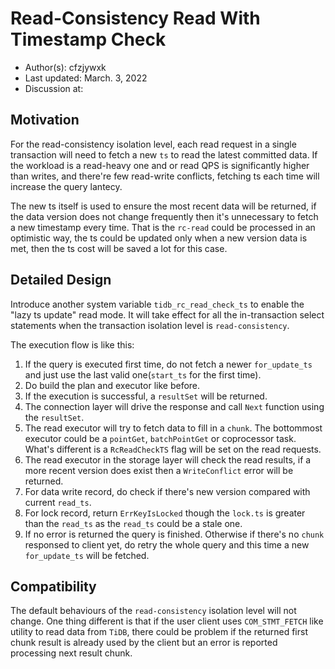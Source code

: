 # Read-Consistency Read With Timestamp Check

- Author(s): cfzjywxk
- Last updated: March. 3, 2022
- Discussion at:

## Motivation

For the read-consistency isolation level, each read request in a single transaction will need to fetch a new `ts` to read the latest committed data.
If the workload is a read-heavy one and or read QPS is significantly higher than writes, and there're few read-write conflicts, fetching ts each time will increase the query lantecy.

The new ts itself is used to ensure the most recent data will be returned, if the data version does not change frequently then it's unnecessary to fetch a new timestamp every time.
That is the `rc-read` could be processed in an optimistic way, the ts could be updated only when a new version data is met, then the ts cost will be saved a lot for this case.

## Detailed Design

Introduce another system variable `tidb_rc_read_check_ts` to enable the "lazy ts update" read mode. It will take effect for all the in-transaction select statements when the
transaction isolation level is `read-consistency`.

The execution flow is like this:

1. If the query is executed first time, do not fetch a newer `for_update_ts` and just use the last valid one(`start_ts` for the first time).
2. Do build the plan and executor like before.
3. If the execution is successful, a `resultSet` will be returned.
4. The connection layer will drive the response and call `Next` function using the `resultSet`.
5. The read executor will try to fetch data to fill in a `chunk`. The bottommost executor could be a `pointGet`, `batchPointGet` or coprocessor task. What's different is a `RcReadCheckTS` flag will be set on the read requests.
6. The read executor in the storage layer will check the read results, if a more recent version does exist then a `WriteConflict` error will be returned.
7. For data write record, do check if there's new version compared with current `read_ts`.
8. For lock record, return `ErrKeyIsLocked` though the `lock.ts` is greater than the `read_ts` as the `read_ts` could be a stale one.
9. If no error is returned the query is finished. Otherwise if there's no `chunk` responsed to client yet, do retry the whole query and this time a new `for_update_ts` will be fetched.


## Compatibility

The default behaviours of the `read-consistency` isolation level will not change. One thing different is that if the user client uses `COM_STMT_FETCH` like utility to read data from `TiDB`,
there could be problem if the returned first chunk result is already used by the client but an error is reported processing next result chunk.
